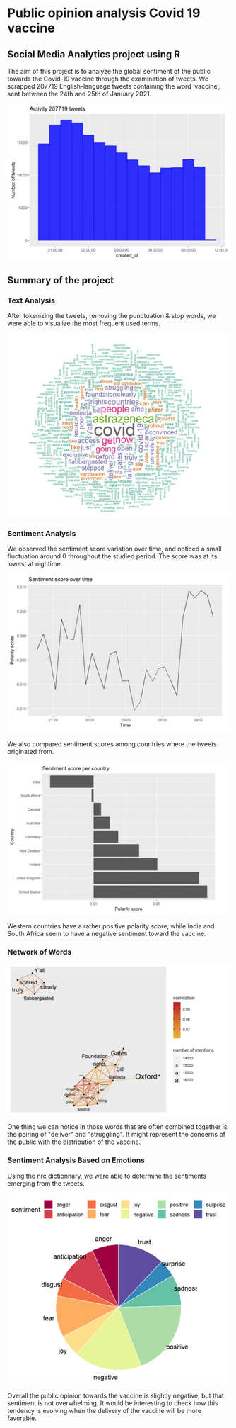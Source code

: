 # Public opinion analysis Covid 19 vaccine
## Social Media Analytics project using R 

The aim of this project is to analyze the global sentiment of the public towards the Covid-19 vaccine through the examination of tweets.
We scrapped 207719 English-language tweets containing the word ‘vaccine’, sent between the 24th and 25th of January 2021. 

![](Images/activity.JPG)

## Summary of the project 

### Text Analysis 

After tokenizing the tweets, removing the punctuation & stop words, we were able to visualize the most frequent used terms.

![](Images/wordcloud.JPG)

### Sentiment Analysis 

We observed the sentiment score variation over time, and noticed a small fluctuation around 0 throughout the studied period.
The score was at its lowest at nightime. 

![](Images/sentiment.JPG)


We also compared sentiment scores among countries where the tweets originated from.

![](Images/country.JPG)

Western countries have a rather positive polarity score, while India and South Africa seem to have a negative sentiment toward the vaccine. 

### Network of Words

![](Images/network.JPG)

One thing we can notice in those words that are often combined together is the pairing of "deliver" and "struggling". It might represent the concerns of the public with the distribution of the vaccine. 

### Sentiment Analysis Based on Emotions

Using the nrc dictionnary, we were able to determine the sentiments emerging from the tweets. 

![](Images/emotions.JPG)



Overall the public opinion towards the vaccine is slightly negative, but that sentiment is not overwhelming. It would be interesting to check how this tendency is evolving when the delivery of the vaccine will be more favorable.

